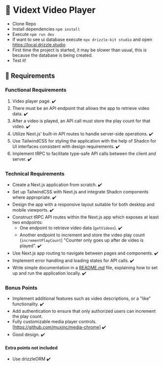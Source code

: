 # 🎥 Vidext Video Player

- Clone Repo
- Install dependencies ``` npm install ```
- Execute ```npm run dev```
- If want to see ui database execute ```npx drizzle-kit studio``` and open https://local.drizzle.studio
- First time the project is started, it may be slower than usual, this is because the database is being created.
- Test it!

## 📝 Requirements

### Functional Requirements

1. Video player page. ✔️
2. There must be an API endpoint that allows the app to retrieve video data. ✔️
3. After a video is played, an API call must store the play count for that video. ✔️
4. Utilize Next.js' built-in API routes to handle server-side operations. ✔️
5. Use TailwindCSS for styling the application with the help of Shadcn for UI interfaces consistent with design requirements. ✔️
6. Implement tRPC to facilitate type-safe API calls between the client and server. ✔️

### Technical Requirements

- Create a Next.js application from scratch. ✔️
- Set up TailwindCSS with Next.js and integrate Shadcn components where appropriate. ✔️
- Design the app with a responsive layout suitable for both desktop and mobile viewports. ✔️
- Construct tRPC API routes within the Next.js app which exposes at least two endpoints:
    - One endpoint to retrieve video data (`getVideos`). ✔️
    - Another endpoint to increment and store the video play count (`incrementPlayCount`) "Counter only goes up after de video is played". ✔️
- Use Next.js app routing to navigate between pages and components. ✔️
- Implement error handling and loading states for API calls. ✔️
- Write simple documentation in a [README.md](http://readme.md/) file, explaining how to set up and run the application locally. ✔️

### Bonus Points

- Implement additional features such as video descriptions, or a "like" functionality. ✔️
- Add authentication to ensure that only authorized users can increment the play count.
- Fully customizable media player controls. [https://github.com/muxinc/media-chrome] ✔️
- Good design. ✔️

#### Extra points not included

- Use drizzleORM ✔️
